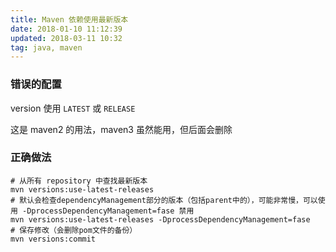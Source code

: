 ```yaml
---
title: Maven 依赖使用最新版本
date: 2018-01-10 11:12:39
updated: 2018-03-11 10:32
tag: java, maven
---
```


### 错误的配置
version 使用 `LATEST` 或 `RELEASE`

这是 maven2 的用法，maven3 虽然能用，但后面会删除

### 正确做法
```shell
# 从所有 repository 中查找最新版本
mvn versions:use-latest-releases
# 默认会检查dependencyManagement部分的版本（包括parent中的），可能非常慢，可以使用 -DprocessDependencyManagement=fase 禁用
mvn versions:use-latest-releases -DprocessDependencyManagement=fase
# 保存修改（会删除pom文件的备份）
mvn versions:commit
```